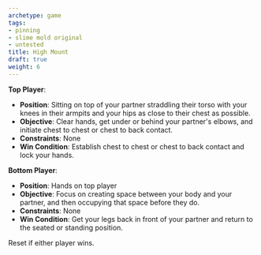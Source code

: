 ```yaml
---
archetype: game
tags:
- pinning
- slime mold original
- untested
title: High Mount
draft: true
weight: 6
---
```


**Top Player**:
  * **Position**: Sitting on top of your partner straddling their torso with your knees in their armpits and your hips as close to their chest as possible.
  * **Objective**: Clear hands, get under or behind your partner's elbows, and initiate chest to chest or chest to back contact.
  * **Constraints**: None
  * **Win Condition**: Establish chest to chest or chest to back contact and lock your hands.

**Bottom Player**:
  * **Position**: Hands on top player
  * **Objective**: Focus on creating space between your body and your partner, and then occupying that space before they do.
  * **Constraints**: None
  * **Win Condition**: Get your legs back in front of your partner and return to the seated or standing position.

Reset if either player wins.